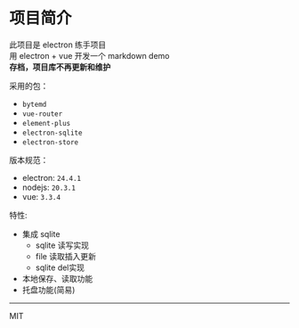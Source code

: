 # 项目简介

此项目是 electron 练手项目  
用 electron + vue 开发一个 markdown demo  
**存档，项目库不再更新和维护**

采用的包：
- `bytemd`
- `vue-router`
- `element-plus`
- `electron-sqlite`
- `electron-store`
  
版本规范：
* electron: `24.4.1`
* nodejs: `20.3.1`
* vue: `3.3.4`
  
特性:
- 集成 sqlite
    - sqlite 读写实现
    - file 读取插入更新
    - sqlite del实现
- 本地保存、读取功能
- 托盘功能(简易)



---
MIT
